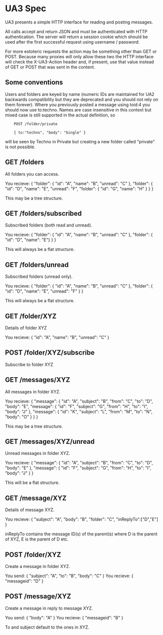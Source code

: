 UA3 Spec
========

UA3 presents a simple HTTP interface for reading and posting messages.

All calls accept and return JSON and must be authenticated with HTTP authentication. The server will return a session cookie which should be used after the first successful request using username / password.

For more estoteric requests the action may be something other than GET or POST. Because many proxies will only allow these two the HTTP interface will check the X-UA3-Action header and, if present, use that value instead of GET or POST that was sent in the content.

## Some conventions

Users and folders are keyed by name (numeric IDs are maintained for UA2 backwards compatibility but they are deprecated and you should not rely on them forever). Where you previously posted a message using toid:4 you should now use to:techno. Names are case insensitive in this context but mixed case is still supported in the actual definition, so

        POST /folder/private
        
        { to:"techno", "body": "bingle" }

will be seen by Techno in Private but creating a new folder called "private" is not possible.

## GET /folders

All folders you can access.

You recieve:
        {
          "folder": {
            "id": "A", "name": "B", "unread": "C"
          },
          "folder": {
            "id": "D", "name": "E", "unread": "F",
            "folder": {
              "id": "G", "name": "H"
            }
          }
        }

This may be a tree structure.

## GET /folders/subscribed

Subscribed folders (both read and unread).

You recieve:
        { "folder": { "id": "A", "name": "B", "unread": "C" }, "folder": { "id": "D", "name": "E"} } }

This will always be a flat structure.

## GET /folders/unread

Subscribed folders (unread only).

You recieve:
        { "folder": { "id": "A", "name": "B", "unread": "C" }, "folder": { "id": "D", "name": "E", "unread": "F" } }

This will always be a flat structure.

## GET /folder/XYZ

Details of folder XYZ

You recieve:
        { "id": "A", "name": "B", "unread": "C" }

## POST /folder/XYZ/subscribe

Subscribe to folder XYZ

## GET /messages/XYZ

All messages in folder XYZ.

You recieve:
        {
          "message": {
            "id": "A", "subject": "B", "from": "C", "to": "D", "body": "E",
            "message": {
              "id": "F", "subject": "G", "from": "H", "to": "I", "body": "J"
            },
            "message": {
              "id": "K", "subject": "L", "from": "M", "to": "N", "body": "O"
            }
          }
        }

This may be a tree structure.

## GET /messages/XYZ/unread
Unread messages in folder XYZ.

You recieve:
        {
          "message": { "id": "A", "subject": "B", "from": "C", "to": "D", "body": "E" },
          "message": { "id": "F", "subject": "G", "from": "H", "to": "I", "body": "J" }
        }

This will be a flat structure.

## GET /message/XYZ

Details of message XYZ.

You recieve:
        { "subject": "A", "body": "B", "folder": "C", "inReplyTo":["D","E"] }

inReplyTo contains the message ID(s) of the parent(s) where D is the parent of XYZ, E is the parent of D etc.

## POST /folder/XYZ

Create a message in folder XYZ.

You send:
        { "subject": "A", "to": "B", "body": "C" }
You recieve:
        { "messageid": "D" }

## POST /message/XYZ

Create a message in reply to message XYZ. 

You send:
        { "body": "A" }
You recieve:
        { "messageid": "B" }

To and subject default to the ones in XYZ.